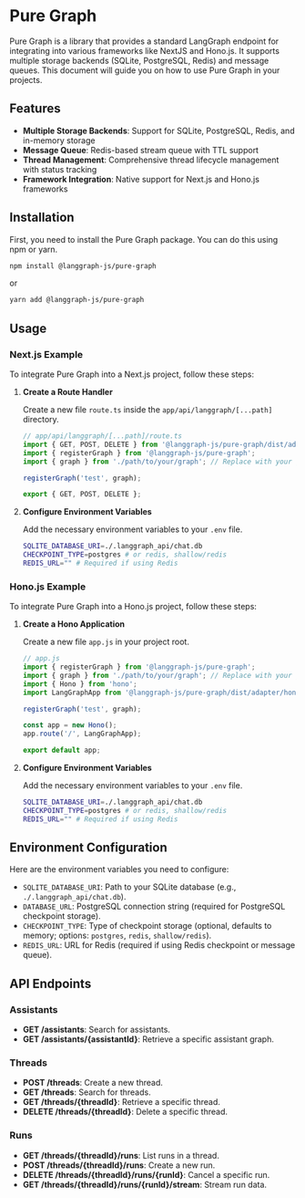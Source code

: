 # Pure Graph

Pure Graph is a library that provides a standard LangGraph endpoint for integrating into various frameworks like NextJS and Hono.js. It supports multiple storage backends (SQLite, PostgreSQL, Redis) and message queues. This document will guide you on how to use Pure Graph in your projects.

## Features

-   **Multiple Storage Backends**: Support for SQLite, PostgreSQL, Redis, and in-memory storage
-   **Message Queue**: Redis-based stream queue with TTL support
-   **Thread Management**: Comprehensive thread lifecycle management with status tracking
-   **Framework Integration**: Native support for Next.js and Hono.js frameworks

## Installation

First, you need to install the Pure Graph package. You can do this using npm or yarn.

```sh
npm install @langgraph-js/pure-graph
```

or

```sh
yarn add @langgraph-js/pure-graph
```

## Usage

### Next.js Example

To integrate Pure Graph into a Next.js project, follow these steps:

1. **Create a Route Handler**

    Create a new file `route.ts` inside the `app/api/langgraph/[...path]` directory.

    ```js
    // app/api/langgraph/[...path]/route.ts
    import { GET, POST, DELETE } from '@langgraph-js/pure-graph/dist/adapter/nextjs/router.js';
    import { registerGraph } from '@langgraph-js/pure-graph';
    import { graph } from './path/to/your/graph'; // Replace with your graph implementation

    registerGraph('test', graph);

    export { GET, POST, DELETE };
    ```

2. **Configure Environment Variables**

    Add the necessary environment variables to your `.env` file.

    ```sh
    SQLITE_DATABASE_URI=./.langgraph_api/chat.db
    CHECKPOINT_TYPE=postgres # or redis, shallow/redis
    REDIS_URL="" # Required if using Redis
    ```

### Hono.js Example

To integrate Pure Graph into a Hono.js project, follow these steps:

1. **Create a Hono Application**

    Create a new file `app.js` in your project root.

    ```js
    // app.js
    import { registerGraph } from '@langgraph-js/pure-graph';
    import { graph } from './path/to/your/graph'; // Replace with your graph implementation
    import { Hono } from 'hono';
    import LangGraphApp from '@langgraph-js/pure-graph/dist/adapter/hono/index';

    registerGraph('test', graph);

    const app = new Hono();
    app.route('/', LangGraphApp);

    export default app;
    ```

2. **Configure Environment Variables**

    Add the necessary environment variables to your `.env` file.

    ```sh
    SQLITE_DATABASE_URI=./.langgraph_api/chat.db
    CHECKPOINT_TYPE=postgres # or redis, shallow/redis
    REDIS_URL="" # Required if using Redis
    ```

## Environment Configuration

Here are the environment variables you need to configure:

-   `SQLITE_DATABASE_URI`: Path to your SQLite database (e.g., `./.langgraph_api/chat.db`).
-   `DATABASE_URL`: PostgreSQL connection string (required for PostgreSQL checkpoint storage).
-   `CHECKPOINT_TYPE`: Type of checkpoint storage (optional, defaults to memory; options: `postgres`, `redis`, `shallow/redis`).
-   `REDIS_URL`: URL for Redis (required if using Redis checkpoint or message queue).

## API Endpoints

### Assistants

-   **GET /assistants**: Search for assistants.
-   **GET /assistants/{assistantId}**: Retrieve a specific assistant graph.

### Threads

-   **POST /threads**: Create a new thread.
-   **GET /threads**: Search for threads.
-   **GET /threads/{threadId}**: Retrieve a specific thread.
-   **DELETE /threads/{threadId}**: Delete a specific thread.

### Runs

-   **GET /threads/{threadId}/runs**: List runs in a thread.
-   **POST /threads/{threadId}/runs**: Create a new run.
-   **DELETE /threads/{threadId}/runs/{runId}**: Cancel a specific run.
-   **GET /threads/{threadId}/runs/{runId}/stream**: Stream run data.
